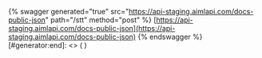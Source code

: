 [#generator:start]: <> ({ "template": "swagger" })
{% swagger generated="true" src="https://api-staging.aimlapi.com/docs-public-json" path="/stt" method="post" %} [https://api-staging.aimlapi.com/docs-public-json](https://api-staging.aimlapi.com/docs-public-json)
{% endswagger %}
[#generator:end]: <> ( )